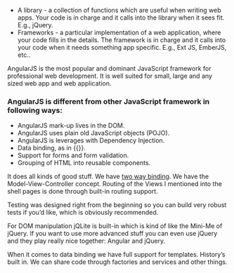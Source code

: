 *	A library - a collection of functions which are useful when writing web apps. Your code is in charge and it calls into the library when it sees fit. E.g., jQuery.
*	Frameworks - a particular implementation of a web application, where your code fills in the details. The framework is in charge and it calls into your code when it needs something app specific. E.g., Ext JS, EmberJS, etc..

AngularJS is the most popular and dominant JavaScript framework for professional web development. It is well suited for small, large and any sized web app and web application. 

### AngularJS is different from other JavaScript framework in following ways:  
* AngularJS mark-up lives in the DOM. 
* AngularJS uses plain old JavaScript objects (POJO). 
* AngularJS is leverages with Dependency Injection.
* Data binding, as in {{}}.
* Support for forms and form validation.
* Grouping of HTML into reusable components.

It does all kinds of good stuff.
We have <a class="x-grid-item"  href='/slidedeck/#6. View-Models-and-Data-Binding/5. Two-way Binding' target="_blank">two way binding</a>. We have the Model-View-Controller concept. Routing of the Views I
mentioned into the shell pages is done through built-in routing support.

Testing was designed right from the beginning so you can build very robust tests if you’d like, which
is obviously recommended.

For DOM manipulation jQLite is built-in which is kind of like the Mini-Me of jQuery. If you want to use more advanced stuff you can even use jQuery and they play really nice together: Angular and jQuery.

When it comes to data binding we have full support for templates. History’s built in. We can share
code through factories and services and other things.


